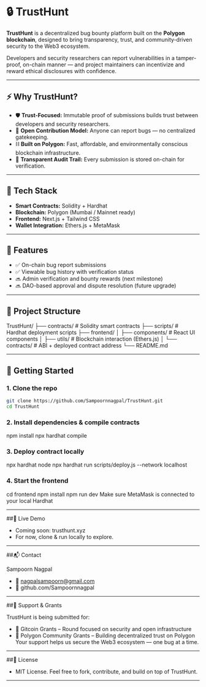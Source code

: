 # 🔒 TrustHunt

**TrustHunt** is a decentralized bug bounty platform built on the **Polygon blockchain**, designed to bring transparency, trust, and community-driven security to the Web3 ecosystem.

Developers and security researchers can report vulnerabilities in a tamper-proof, on-chain manner — and project maintainers can incentivize and reward ethical disclosures with confidence.

---

## ⚡ Why TrustHunt?

- 🛡️ **Trust-Focused:** Immutable proof of submissions builds trust between developers and security researchers.
- 🧠 **Open Contribution Model:** Anyone can report bugs — no centralized gatekeeping.
- ⛓️ **Built on Polygon:** Fast, affordable, and environmentally conscious blockchain infrastructure.
- 📜 **Transparent Audit Trail:** Every submission is stored on-chain for verification.

---

## 🧱 Tech Stack

- **Smart Contracts:** Solidity + Hardhat
- **Blockchain:** Polygon (Mumbai / Mainnet ready)
- **Frontend:** Next.js + Tailwind CSS
- **Wallet Integration:** Ethers.js + MetaMask

---

## 🧪 Features

- ✅ On-chain bug report submissions
- ✅ Viewable bug history with verification status
- 🔜 Admin verification and bounty rewards (next milestone)
- 🔜 DAO-based approval and dispute resolution (future upgrade)

---

## 📁 Project Structure

TrustHunt/
├── contracts/ # Solidity smart contracts
├── scripts/ # Hardhat deployment scripts
├── frontend/
│ ├── components/ # React UI components
│ ├── utils/ # Blockchain interaction (Ethers.js)
│ └── contracts/ # ABI + deployed contract address
└── README.md

---

## 🚀 Getting Started

### 1. Clone the repo
```bash
git clone https://github.com/Sampoornnagpal/TrustHunt.git
cd TrustHunt
```
### 2. Install dependencies & compile contracts
npm install
npx hardhat compile

### 3. Deploy contract locally
npx hardhat node
npx hardhat run scripts/deploy.js --network localhost

### 4. Start the frontend
cd frontend
npm install
npm run dev
Make sure MetaMask is connected to your local Hardhat

---
##🎯 Live Demo

- Coming soon: trusthunt.xyz
- For now, clone & run locally to explore.
---
##📬 Contact

Sampoorn Nagpal
- 📧 nagpalsampoorn@gmail.com
- 🔗 github.com/Sampoornnagpal
---
##🤝 Support & Grants

TrustHunt is being submitted for:
- 💜 Gitcoin Grants – Round focused on security and open infrastructure
- 🔷 Polygon Community Grants – Building decentralized trust on Polygon
Your support helps us secure the Web3 ecosystem — one bug at a time.
---
##📝 License

- MIT License. Feel free to fork, contribute, and build on top of TrustHunt.
---
